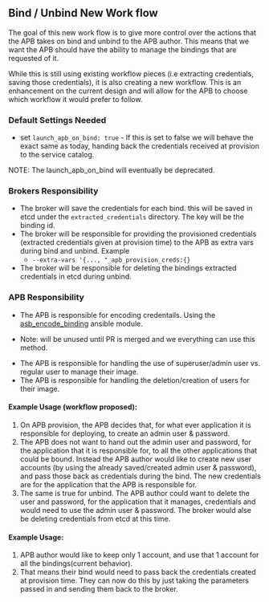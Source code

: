 ## Bind / Unbind New Work flow

The goal of this new work flow is to give more control over the actions that the APB takes on bind and unbind to the APB author. This means that we want the APB should have the ability to manage the bindings that are requested of it.

While this is still using existing workflow pieces (i.e extracting credentials, saving those credentials), it is also creating a new workflow. This is an enhancement on the current design and will allow for the APB to choose which workflow it would prefer to follow. 

### Default Settings Needed
* set `launch_apb_on_bind: true` - If this is set to false we will behave the exact same as today, handing back the credentials received at provision to the service catalog.

NOTE: The launch_apb_on_bind will eventually be deprecated.


### Brokers Responsibility
* The broker will save the credentials for each bind. this will be saved in etcd under the `extracted_credentials` directory. The key will be the binding id.
* The broker will be responsible for providing the provisioned credentials (extracted credentials given at provision time) to the APB as extra vars during bind and unbind. Example
  - `--extra-vars '{..., "_apb_provision_creds:{}`
* The broker will be responsible for deleting the bindings extracted credentials in etcd during unbind.

### APB Responsibility
* The APB is responsible for encoding credentails. Using the [asb_encode_binding](https://github.com/fusor/apb-examples/pull/93/files/3d444b778e27ac3fb266fc5cc55d55eee211fb50#diff-c0c3dd5820ea9b91bd5f865af6a41f67) ansible module.
- Note: will be unused until PR is merged and we everything can use this method.
* The APB is responsible for handling the use of superuser/admin user vs. regular user to manage their image. 
* The APB is responsible for handling the deletion/creation of users for their image.

#### Example Usage (workflow proposed): 
1. On APB provision, the APB decides that, for what ever application it is responsible for deploying, to create an admin user & password. 
2. The APB does not want to hand out the admin user and password, for the application that it is responsible for, to all the other applications that could be bound. Instead the APB author would like to create new user accounts (by using the already saved/created admin user & password), and pass those back as credentials during the bind. The new credentials are for the application that the APB is responsible for.
3. The same is true for unbind. The APB author could want to delete the user and password, for the application that it manages, credentials and would need to use the admin user & password. The broker would alse be deleting credentials from etcd at this time.

#### Example Usage: 
1. APB author would like to keep only 1 account, and use that 1 account for all the bindings(current behavior).
2. That means their bind would need to pass back the credentials created at provision time. They can now do this by just taking the parameters passed in and sending them back to the broker. 
